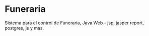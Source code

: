 # Funeraria
Sistema para el control de Funeraria, Java Web  - jsp, jasper report, postgres, js y mas.
